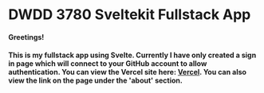 # DWDD 3780 Sveltekit Fullstack App
#### Greetings!

#### This is my fullstack app using Svelte. Currently I have only created a sign in page which will connect to your GitHub account to allow authentication. You can view the Vercel site here: [Vercel](https://fullstack-svelte-app.vercel.app/). You can also view the link on the page under the 'about' section. 
